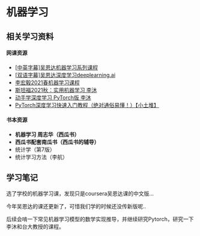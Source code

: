 # 机器学习



## 相关学习资料

#### 网课资源

- [[中英字幕]吴恩达机器学习系列课程](https://www.bilibili.com/video/BV164411b7dx?spm_id_from=333.999.0.0)
- [[双语字幕]吴恩达深度学习deeplearning.ai](https://www.bilibili.com/video/BV1FT4y1E74V?spm_id_from=333.999.0.0)
- [李宏毅2021春机器学习课程](https://www.bilibili.com/video/BV1Wv411h7kN?spm_id_from=333.999.0.0)
- [斯坦福2021秋：实用机器学习 李沐](https://space.bilibili.com/1567748478/channel/seriesdetail?sid=358496)
- [动手学深度学习 PyTorch版 李沐](https://space.bilibili.com/1567748478/channel/seriesdetail?sid=358497)
- [PyTorch深度学习快速入门教程（绝对通俗易懂！）【小土堆】](https://www.bilibili.com/video/BV1hE411t7RN?spm_id_from=333.999.0.0)

#### 书本资源

- **机器学习 周志华（西瓜书）**
- **西瓜书配套南瓜书（西瓜书的辅导）**
- 统计学（第7版）
- 统计学习方法（李航）



## 学习笔记

选了学校的机器学习课，发现只是coursera吴恩达课的中文版…

今年吴恩达的课还更新了，可惜我们学的时候还没传新版呢..

后续会啃一下常见机器学习模型的数学实现推导，并继续研究Pytorch，研究一下李沐和台大教授的课程。
